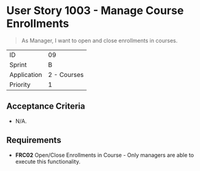 # User Story 1003 - Manage Course Enrollments

> As Manager, I want to open and close enrollments in courses.

|             |             |
| ----------- | ----------- |
| ID          | 09          |
| Sprint      | B           |
| Application | 2 - Courses |
| Priority    | 1           |

## Acceptance Criteria

- N/A.

## Requirements

- **FRC02** Open/Close Enrollments in Course - Only managers are able to execute this functionality.

